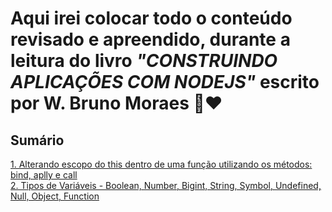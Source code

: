 # Aqui irei colocar todo o conteúdo revisado e apreendido, durante a leitura do livro <i>"CONSTRUINDO APLICAÇÕES COM NODEJS"</i> escrito por W. Bruno Moraes 📖❤️

## Sumário

<a href="https://github.com/ruanvsrateira/livro-js/blob/main/bind-call-apply/index.js">1. Alterando escopo do this dentro de uma função utilizando os métodos: bind, aplly e call</a> <br />
<a href="https://github.com/ruanvsrateira/livro-js/blob/main/variable-types/index.js">2. Tipos de Variáveis - Boolean, Number, Bigint, String, Symbol, Undefined, Null, Object, Function </a>
